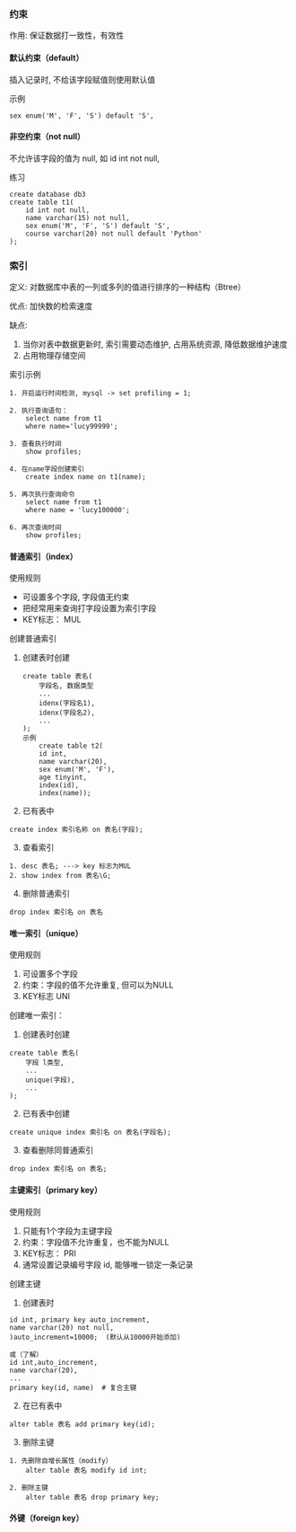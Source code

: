 
### 约束
作用: 保证数据打一致性，有效性

#### 默认约束（default） 

插入记录时, 不给该字段赋值则使用默认值 

示例  
```mysql
sex enum('M', 'F', 'S') default 'S',
```

#### 非空约束（not null） 
不允许该字段的值为 null, 如 id int not null,  

练习
```mysql
create database db3
create table t1(
    id int not null,
    name varchar(15) not null,
    sex enum('M', 'F', 'S') default 'S',
    course varchar(20) not null default 'Python'
);
```

### 索引
定义: 对数据库中表的一列或多列的值进行排序的一种结构（Btree）

优点: 加快数的检索速度

缺点:   
1. 当你对表中数据更新时, 索引需要动态维护, 占用系统资源, 降低数据维护速度  
2. 占用物理存储空间  

索引示例
```mysql
1. 开启运行时间检测, mysql -> set profiling = 1;

2. 执行查询语句： 
	select name from t1
    where name='lucy99999';

3. 查看执行时间
    show profiles;

4. 在name字段创建索引
    create index name on t1(name);

5. 再次执行查询命令
    select name from t1
    where name = 'lucy100000';

6. 再次查询时间
    show profiles;
```

#### 普通索引（index）

使用规则  

- 可设置多个字段, 字段值无约束  
- 把经常用来查询打字段设置为索引字段  
- KEY标志： MUL  

创建普通索引  
1. 创建表时创建  
	```mysql
	create table 表名(
	    字段名, 数据类型
	    ...
	    idenx(字段名1),
	    idenx(字段名2),
	    ...
	);
	示例
	    create table t2(
	    id int,
	    name varchar(20),
	    sex enum('M', 'F'),
	    age tinyint,
	    index(id),
	    index(name));
	```
2. 已有表中   
```mysql
create index 索引名称 on 表名(字段);  
```
3. 查看索引   
```mysql
1. desc 表名; ---> key 标志为MUL  
2. show index from 表名\G;  
```
4. 删除普通索引    
```mysql
drop index 索引名 on 表名  
```

#### 唯一索引（unique）
使用规则

1. 可设置多个字段
2. 约束：字段的值不允许重复, 但可以为NULL
3. KEY标志 UNI

创建唯一索引：

1. 创建表时创建
```mysql
create table 表名(
    字段 l类型,
    ...
    unique(字段),
    ...
);
```

2. 已有表中创建
```mysql
create unique index 索引名 on 表名(字段名);
```

3. 查看删除同普通索引
```mysql
drop index 索引名 on 表名;
```

#### 主键索引（primary key）
使用规则

1. 只能有1个字段为主键字段
2. 约束：字段值不允许重复，也不能为NULL
3. KEY标志： PRI
4. 通常设置记录编号字段 id, 能够唯一锁定一条记录

创建主键

1. 创建表时

```mysql
id int, primary key auto_increment,
name varchar(20) not null,
)auto_increment=10000;  (默认从10000开始添加)

或（了解）
id int,auto_increment,
name varchar(20),
...
primary key(id, name)  # 复合主键
```
2. 在已有表中

```mysql
alter table 表名 add primary key(id);
```
3. 删除主键

```mysql
1. 先删除自增长属性（modify）
    alter table 表名 modify id int;

2. 删除主键
    alter table 表名 drop primary key;
```

#### 外键（foreign key）
